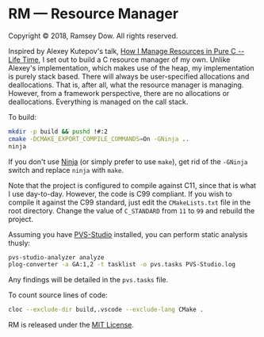 # RM — Resource Manager

Copyright © 2018, Ramsey Dow. All rights reserved.

Inspired by Alexey Kutepov's talk, [How I Manage Resources in Pure C -- Life Time](https://www.youtube.com/watch?v=ncRv9fCxt_w), I set out to build a C resource manager of my own. Unlike Alexey's implementation, which makes use of the heap, my implementation is purely stack based. There will always be user-specified allocations and deallocations. That is, after all, what the resource manager is managing. However, from a framework perspective, there are no allocations or deallocations. Everything is managed on the call stack.

To build:

```bash
mkdir -p build && pushd !#:2
cmake -DCMAKE_EXPORT_COMPILE_COMMANDS=On -GNinja ..
ninja
```

If you don't use [Ninja](https://ninja-build.org) (or simply prefer to use `make`), get rid of the `-GNinja` switch and replace `ninja` with `make`.

Note that the project is configured to compile against C11, since that is what I use day-to-day. However, the code is C99 compliant. If you wish to compile it against the C99 standard, just edit the `CMakeLists.txt` file in the root directory. Change the value of `C_STANDARD` from `11` to `99` and rebuild the project.

Assuming you have [PVS-Studio](https://www.viva64.com/en/pvs-studio/) installed, you can perform static analysis thusly:

```bash
pvs-studio-analyzer analyze
plog-converter -a GA:1,2 -t tasklist -o pvs.tasks PVS-Studio.log
```

Any findings will be detailed in the `pvs.tasks` file.

To count source lines of code:

```bash
cloc --exclude-dir build,.vscode --exclude-lang CMake .
```

RM is released under the [MIT License](https://opensource.org/licenses/MIT).
